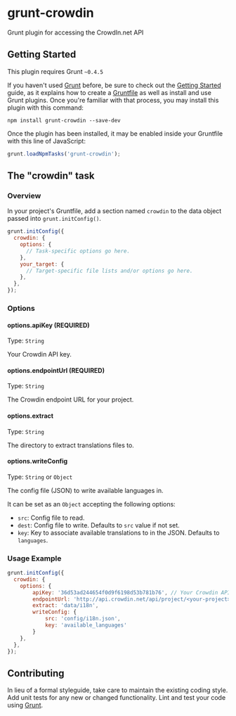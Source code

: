 grunt-crowdin
=============

Grunt plugin for accessing the CrowdIn.net API

## Getting Started
This plugin requires Grunt `~0.4.5`

If you haven't used [Grunt](http://gruntjs.com/) before, be sure to check out the [Getting Started](http://gruntjs.com/getting-started) guide, as it explains how to create a [Gruntfile](http://gruntjs.com/sample-gruntfile) as well as install and use Grunt plugins. Once you're familiar with that process, you may install this plugin with this command:

```shell
npm install grunt-crowdin --save-dev
```

Once the plugin has been installed, it may be enabled inside your Gruntfile with this line of JavaScript:

```js
grunt.loadNpmTasks('grunt-crowdin');
```

## The "crowdin" task

### Overview
In your project's Gruntfile, add a section named `crowdin` to the data object passed into `grunt.initConfig()`.

```js
grunt.initConfig({
  crowdin: {
    options: {
      // Task-specific options go here.
    },
    your_target: {
      // Target-specific file lists and/or options go here.
    },
  },
});
```

### Options

#### options.apiKey (REQUIRED)
Type: `String`

Your Crowdin API key.

#### options.endpointUrl (REQUIRED)
Type: `String`

The Crowdin endpoint URL for your project.

#### options.extract
Type: `String`

The directory to extract translations files to.

#### options.writeConfig
Type: `String` or `Object`

The config file (JSON) to write available languages in.

It can be set as an `Object` accepting the following options:
- `src`: Config file to read.
- `dest`: Config file to write. Defaults to `src` value if not set.
- `key`: Key to associate available translations to in the JSON. Defaults to `languages`.

### Usage Example

```js
grunt.initConfig({
  crowdin: {
    options: {
        apiKey: '36d53ad244654f0d9f6198d53b781b76', // Your Crowdin API key - must be set
        endpointUrl: 'http://api.crowdin.net/api/project/<your-project>', // Your Crowdin project endpoint URL - must be set
        extract: 'data/i18n',
        writeConfig: {
            src: 'config/i18n.json',
            key: 'available_languages'
        }
    },
  },
});
```

## Contributing
In lieu of a formal styleguide, take care to maintain the existing coding style. Add unit tests for any new or changed functionality. Lint and test your code using [Grunt](http://gruntjs.com/).
